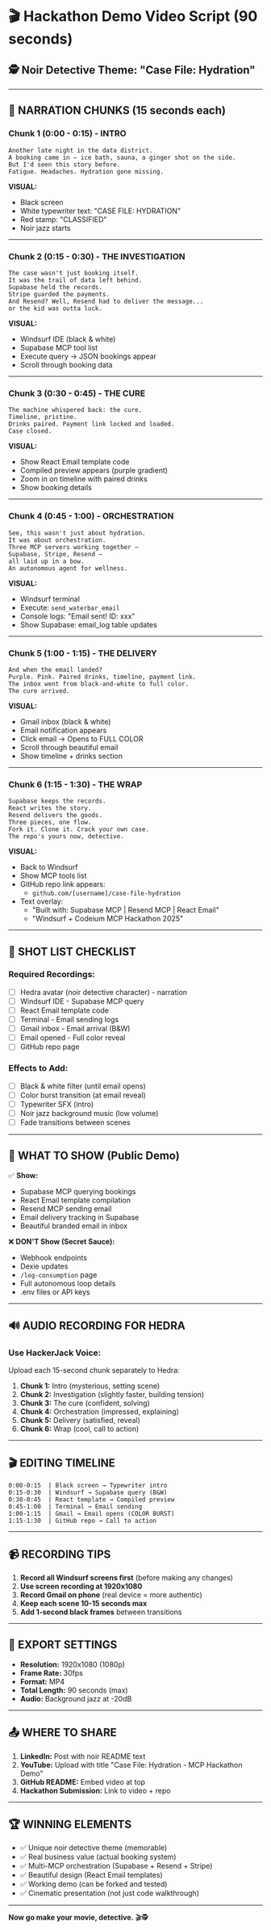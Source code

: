 # 🎬 Hackathon Demo Video Script (90 seconds)

## 🕵️ Noir Detective Theme: "Case File: Hydration"

---

## 📝 **NARRATION CHUNKS (15 seconds each)**

### **Chunk 1 (0:00 - 0:15) - INTRO**
```
Another late night in the data district.
A booking came in — ice bath, sauna, a ginger shot on the side.
But I'd seen this story before.
Fatigue. Headaches. Hydration gone missing.
```

**VISUAL:**
- Black screen
- White typewriter text: "CASE FILE: HYDRATION"
- Red stamp: "CLASSIFIED"
- Noir jazz starts

---

### **Chunk 2 (0:15 - 0:30) - THE INVESTIGATION**
```
The case wasn't just booking itself.
It was the trail of data left behind.
Supabase held the records.
Stripe guarded the payments.
And Resend? Well, Resend had to deliver the message...
or the kid was outta luck.
```

**VISUAL:**
- Windsurf IDE (black & white)
- Supabase MCP tool list
- Execute query → JSON bookings appear
- Scroll through booking data

---

### **Chunk 3 (0:30 - 0:45) - THE CURE**
```
The machine whispered back: the cure.
Timeline, pristine.
Drinks paired. Payment link locked and loaded.
Case closed.
```

**VISUAL:**
- Show React Email template code
- Compiled preview appears (purple gradient)
- Zoom in on timeline with paired drinks
- Show booking details

---

### **Chunk 4 (0:45 - 1:00) - ORCHESTRATION**
```
See, this wasn't just about hydration.
It was about orchestration.
Three MCP servers working together —
Supabase, Stripe, Resend —
all laid up in a bow.
An autonomous agent for wellness.
```

**VISUAL:**
- Windsurf terminal
- Execute: `send_waterbar_email`
- Console logs: "Email sent! ID: xxx"
- Show Supabase: email_log table updates

---

### **Chunk 5 (1:00 - 1:15) - THE DELIVERY**
```
And when the email landed?
Purple. Pink. Paired drinks, timeline, payment link.
The inbox went from black-and-white to full color.
The cure arrived.
```

**VISUAL:**
- Gmail inbox (black & white)
- Email notification appears
- Click email → Opens to FULL COLOR
- Scroll through beautiful email
- Show timeline + drinks section

---

### **Chunk 6 (1:15 - 1:30) - THE WRAP**
```
Supabase keeps the records.
React writes the story.
Resend delivers the goods.
Three pieces, one flow.
Fork it. Clone it. Crack your own case.
The repo's yours now, detective.
```

**VISUAL:**
- Back to Windsurf
- Show MCP tools list
- GitHub repo link appears:
  - `github.com/[username]/case-file-hydration`
- Text overlay:
  - "Built with: Supabase MCP | Resend MCP | React Email"
  - "Windsurf + Codeium MCP Hackathon 2025"

---

## 🎥 **SHOT LIST CHECKLIST**

### **Required Recordings:**
- [ ] Hedra avatar (noir detective character) - narration
- [ ] Windsurf IDE - Supabase MCP query
- [ ] React Email template code
- [ ] Terminal - Email sending logs
- [ ] Gmail inbox - Email arrival (B&W)
- [ ] Email opened - Full color reveal
- [ ] GitHub repo page

### **Effects to Add:**
- [ ] Black & white filter (until email opens)
- [ ] Color burst transition (at email reveal)
- [ ] Typewriter SFX (intro)
- [ ] Noir jazz background music (low volume)
- [ ] Fade transitions between scenes

---

## 🎯 **WHAT TO SHOW (Public Demo)**

✅ **Show:**
- Supabase MCP querying bookings
- React Email template compilation
- Resend MCP sending email
- Email delivery tracking in Supabase
- Beautiful branded email in inbox

❌ **DON'T Show (Secret Sauce):**
- Webhook endpoints
- Dexie updates
- `/log-consumption` page
- Full autonomous loop details
- .env files or API keys

---

## 🔊 **AUDIO RECORDING FOR HEDRA**

### **Use HackerJack Voice:**
Upload each 15-second chunk separately to Hedra:

1. **Chunk 1:** Intro (mysterious, setting scene)
2. **Chunk 2:** Investigation (slightly faster, building tension)
3. **Chunk 3:** The cure (confident, solving)
4. **Chunk 4:** Orchestration (impressed, explaining)
5. **Chunk 5:** Delivery (satisfied, reveal)
6. **Chunk 6:** Wrap (cool, call to action)

---

## 🎬 **EDITING TIMELINE**

```
0:00-0:15  | Black screen → Typewriter intro
0:15-0:30  | Windsurf → Supabase query (B&W)
0:30-0:45  | React template → Compiled preview
0:45-1:00  | Terminal → Email sending
1:00-1:15  | Gmail → Email opens (COLOR BURST)
1:15-1:30  | GitHub repo → Call to action
```

---

## 📹 **RECORDING TIPS**

1. **Record all Windsurf screens first** (before making any changes)
2. **Use screen recording at 1920x1080**
3. **Record Gmail on phone** (real device = more authentic)
4. **Keep each scene 10-15 seconds max**
5. **Add 1-second black frames** between transitions

---

## 🚀 **EXPORT SETTINGS**

- **Resolution:** 1920x1080 (1080p)
- **Frame Rate:** 30fps
- **Format:** MP4
- **Total Length:** 90 seconds (max)
- **Audio:** Background jazz at -20dB

---

## 📤 **WHERE TO SHARE**

1. **LinkedIn:** Post with noir README text
2. **YouTube:** Upload with title "Case File: Hydration - MCP Hackathon Demo"
3. **GitHub README:** Embed video at top
4. **Hackathon Submission:** Link to video + repo

---

## 🏆 **WINNING ELEMENTS**

- ✅ Unique noir detective theme (memorable)
- ✅ Real business value (actual booking system)
- ✅ Multi-MCP orchestration (Supabase + Resend + Stripe)
- ✅ Beautiful design (React Email templates)
- ✅ Working demo (can be forked and tested)
- ✅ Cinematic presentation (not just code walkthrough)

---

**Now go make your movie, detective.** 🎬🕵️
